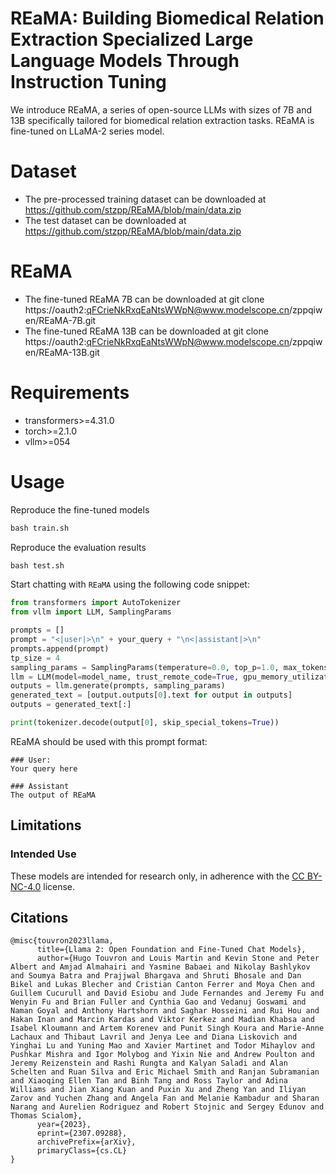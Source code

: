 # REaMA: Building Biomedical Relation Extraction Specialized Large Language Models Through Instruction Tuning


We introduce REaMA, a series of open-source LLMs with sizes of 7B and 13B specifically tailored for biomedical relation extraction tasks. REaMA is fine-tuned on LLaMA-2 series model. 


# Dataset
- The pre-processed training dataset can be downloaded at https://github.com/stzpp/REaMA/blob/main/data.zip
- The test dataset can be downloaded at https://github.com/stzpp/REaMA/blob/main/data.zip

# REaMA
- The fine-tuned REaMA 7B can be downloaded at git clone https://oauth2:qFCrieNkRxqEaNtsWWpN@www.modelscope.cn/zppqiwen/REaMA-7B.git
- The fine-tuned REaMA 13B can be downloaded at git clone https://oauth2:qFCrieNkRxqEaNtsWWpN@www.modelscope.cn/zppqiwen/REaMA-13B.git

# Requirements
- transformers>=4.31.0 
- torch>=2.1.0
- vllm>=054

# Usage

Reproduce the fine-tuned models
```python
bash train.sh
```

Reproduce the evaluation results
```python
bash test.sh
```


Start chatting with `REaMA` using the following code snippet:

```python
from transformers import AutoTokenizer
from vllm import LLM, SamplingParams

prompts = []
prompt = "<|user|>\n" + your_query + "\n<|assistant|>\n" 
prompts.append(prompt)
tp_size = 4   
sampling_params = SamplingParams(temperature=0.0, top_p=1.0, max_tokens=1024, stop = ["\nInput", "USER:", "USER", "ASSISTANT:", "ASSISTANT"])
llm = LLM(model=model_name, trust_remote_code=True, gpu_memory_utilization=0.8, tensor_parallel_size=tp_size)
outputs = llm.generate(prompts, sampling_params)
generated_text = [output.outputs[0].text for output in outputs]
outputs = generated_text[:]

print(tokenizer.decode(output[0], skip_special_tokens=True))
```

REaMA should be used with this prompt format:
```
### User:
Your query here

### Assistant
The output of REaMA
```


## Limitations

### Intended Use

These models are intended for research only, in adherence with the [CC BY-NC-4.0](https://creativecommons.org/licenses/by-nc/4.0/) license.


## Citations

```bibtext
@misc{touvron2023llama,
      title={Llama 2: Open Foundation and Fine-Tuned Chat Models}, 
      author={Hugo Touvron and Louis Martin and Kevin Stone and Peter Albert and Amjad Almahairi and Yasmine Babaei and Nikolay Bashlykov and Soumya Batra and Prajjwal Bhargava and Shruti Bhosale and Dan Bikel and Lukas Blecher and Cristian Canton Ferrer and Moya Chen and Guillem Cucurull and David Esiobu and Jude Fernandes and Jeremy Fu and Wenyin Fu and Brian Fuller and Cynthia Gao and Vedanuj Goswami and Naman Goyal and Anthony Hartshorn and Saghar Hosseini and Rui Hou and Hakan Inan and Marcin Kardas and Viktor Kerkez and Madian Khabsa and Isabel Kloumann and Artem Korenev and Punit Singh Koura and Marie-Anne Lachaux and Thibaut Lavril and Jenya Lee and Diana Liskovich and Yinghai Lu and Yuning Mao and Xavier Martinet and Todor Mihaylov and Pushkar Mishra and Igor Molybog and Yixin Nie and Andrew Poulton and Jeremy Reizenstein and Rashi Rungta and Kalyan Saladi and Alan Schelten and Ruan Silva and Eric Michael Smith and Ranjan Subramanian and Xiaoqing Ellen Tan and Binh Tang and Ross Taylor and Adina Williams and Jian Xiang Kuan and Puxin Xu and Zheng Yan and Iliyan Zarov and Yuchen Zhang and Angela Fan and Melanie Kambadur and Sharan Narang and Aurelien Rodriguez and Robert Stojnic and Sergey Edunov and Thomas Scialom},
      year={2023},
      eprint={2307.09288},
      archivePrefix={arXiv},
      primaryClass={cs.CL}
}
```

